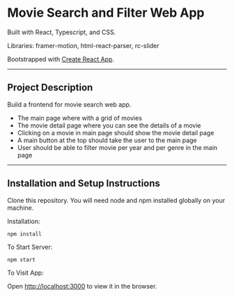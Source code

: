 # Movie Search and Filter Web App

Built with React, Typescript, and CSS.

Libraries: framer-motion, html-react-parser, rc-slider

Bootstrapped with [Create React App](https://github.com/facebook/create-react-app).

---

## Project Description

Build a frontend for movie search web app. 

- The main page where with a grid of movies
- The movie detail page where you can see the details of a movie
- Clicking on a movie in main page should show the movie detail page
- A main button at the top should take the user to the main page
- User should be able to filter movie per year and per genre in the main page

---

## Installation and Setup Instructions

Clone this repository. You will need node and npm installed globally on your machine.

Installation:

`npm install`

To Start Server:

`npm start`

To Visit App:

Open [http://localhost:3000](http://localhost:3000) to view it in the browser.
